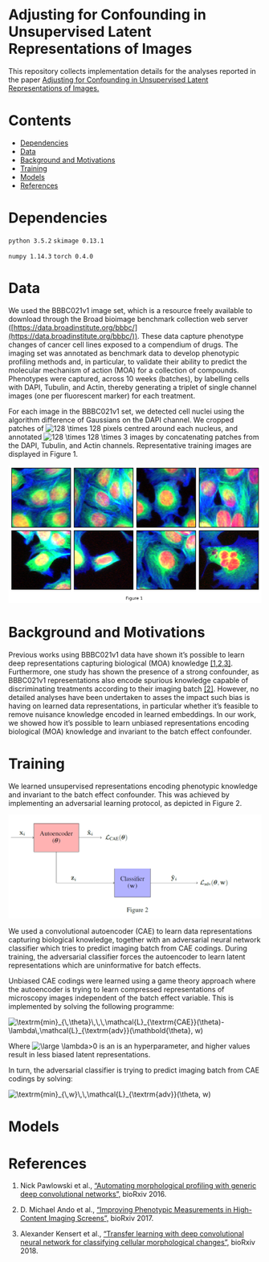 # Adjusting for Confounding in Unsupervised Latent Representations of Images

This repository collects implementation details for the analyses reported in the paper [Adjusting for Confounding in Unsupervised Latent Representations of Images.](url)

# Contents

- [Dependencies](#dependencies)
- [Data](#data)
- [Background and Motivations](#background-and-motivations)
- [Training](#training)
- [Models](#models)
- [References](#references)

# Dependencies

`python 3.5.2`
`skimage 0.13.1`

`numpy 1.14.3`
`torch 0.4.0`

# Data 

We used the BBBC021v1 image set, which is a resource freely available to download through the Broad bioimage benchmark collection web server ([https://data.broadinstitute.org/bbbc/](https://data.broadinstitute.org/bbbc/)). These data capture phenotype changes of cancer cell lines exposed to a compendium of drugs. The imaging set was annotated as benchmark data to develop phenotypic profiling methods and, in particular, to validate their ability to predict the molecular mechanism of action (MOA) for a collection of compounds. Phenotypes were captured, across 10 weeks (batches), by labelling cells with DAPI, Tubulin, and Actin, thereby generating a triplet of single channel images (one per fluorescent marker) for each treatment.

For each image in the BBBC021v1 set, we detected cell nuclei using the algorithm difference of Gaussians on the DAPI channel. We cropped patches of <img src="https://latex.codecogs.com/svg.latex?\inline&space;128&space;\times&space;128" title="128 \times 128" /> pixels centred around each nucleus, and annotated <img src="https://latex.codecogs.com/svg.latex?\inline&space;128&space;\times&space;128&space;\times&space;3" title="128 \times 128 \times 3" /> images by concatenating patches from the DAPI, Tubulin, and Actin channels. Representative training images are displayed in Figure 1.

![](examples.png)

# Background and Motivations

Previous works using BBBC021v1 data have shown it’s possible to learn deep representations capturing biological (MOA) knowledge [[1,2,3]](#references). Furthermore, one study has shown the presence of a strong confounder, as BBBC021v1 representations also encode spurious knowledge capable of discriminating treatments according to their imaging batch [[2]](#references).  However, no detailed analyses have been undertaken to asses the impact such bias is having on learned data representations, in particular whether it’s feasible to remove nuisance knowledge encoded in learned embeddings. In our work, we showed how it’s possible to learn unbiased representations encoding biological (MOA) knowledge and invariant to the batch effect confounder.

# Training

We learned unsupervised representations encoding phenotypic knowledge and invariant to the batch effect confounder. This was achieved by implementing an adversarial learning protocol, as depicted in Figure 2.

![](architecture.png)

We used a convolutional autoencoder (CAE) to learn data representations capturing biological knowledge, together with an adversarial neural network classifier which tries to predict imaging batch from CAE codings. During training, the adversarial classifier forces the autoencoder to learn latent representations which are uninformative for batch effects.

Unbiased CAE codings were learned using a game theory approach where the autoencoder is trying to learn compressed representations of microscopy images independent of the batch effect variable. This is implemented by solving the following programme:

<img src="https://latex.codecogs.com/svg.latex?\textrm{min}_{\,\theta}\,\,\,\mathcal{L}_{\textrm{CAE}}(\theta)-\lambda\,\mathcal{L}_{\textrm{adv}}(\mathbold{\theta},&space;w)" title="\textrm{min}_{\,\theta}\,\,\,\mathcal{L}_{\textrm{CAE}}(\theta)-\lambda\,\mathcal{L}_{\textrm{adv}}(\mathbold{\theta}, w)" />

Where <img src="https://latex.codecogs.com/svg.latex?\inline&space;\large&space;\lambda>0" title="\large \lambda>0" /> is an is an hyperparameter, and higher values result in less biased latent representations.

In turn, the adversarial classifier is trying to predict imaging batch from CAE codings by solving: 

<img src="https://latex.codecogs.com/gif.latex?\textrm{min}_{\,w}\,\,\mathcal{L}_{\textrm{adv}}(\theta,&space;w)" title="\textrm{min}_{\,w}\,\,\mathcal{L}_{\textrm{adv}}(\theta, w)" />

# Models

# References

1. Nick Pawlowski et al., [“Automating morphological profiling with generic deep convolutional
networks”,](https://www.biorxiv.org/content/early/2016/11/02/085118) bioRxiv 2016.

2. D. Michael Ando et al., [“Improving Phenotypic Measurements in
High-Content Imaging Screens”,](https://www.biorxiv.org/content/early/2017/07/10/161422) bioRxiv 2017.

3. Alexander Kensert et al., [“Transfer learning with deep convolutional neural network for classifying cellular morphological changes”,](https://www.biorxiv.org/content/early/2018/06/14/345728) bioRxiv 2018.


